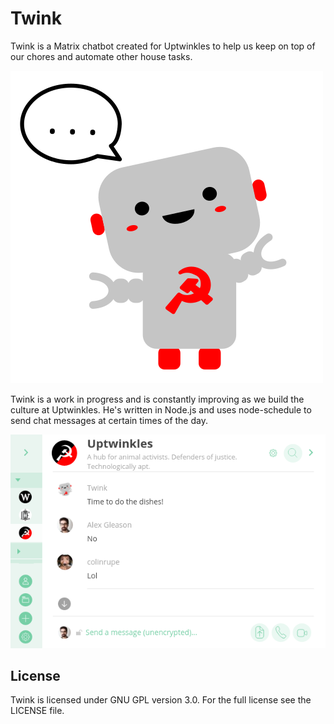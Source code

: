 # Twink

Twink is a Matrix chatbot created for Uptwinkles to help us keep on top of our chores and automate other house tasks.

![Twink](twink.png)

Twink is a work in progress and is constantly improving as we build the culture at Uptwinkles. He's written in Node.js and uses node-schedule to send chat messages at certain times of the day.

![Screenshot](screenshot.png)

## License

Twink is licensed under GNU GPL version 3.0. For the full license see the LICENSE file.
